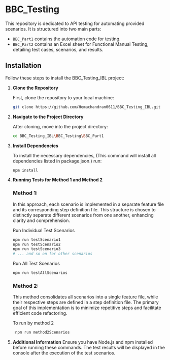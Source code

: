 # BBC_Testing

This repository is dedicated to API testing for automating provided scenarios. It is structured into two main parts: 
- `BBC_Part1` contains the automation code for testing.
- `BBC_Part2` contains an Excel sheet for Functional Manual Testing, detailing test cases, scenarios, and results.

## Installation

Follow these steps to install the BBC_Testing_IBL project:

1. **Clone the Repository**
   
   First, clone the repository to your local machine:
   ```bash
   git clone https://github.com/Hemachandran0611/BBC_Testing_IBL.git

2. **Navigate to the Project Directory**

    After cloning, move into the project directory:
   ```bash
   cd BBC_Testing_IBL\BBC_Testing\BBC_Part1

3. **Install Dependencies**

    To install the necessary dependencies, (This command will install all dependencies listed in package.json.) run:
    ```bash
   npm install

4. **Running Tests for Method 1 and Method 2**
    
    ### Method 1:
     In this approach, each scenario is implemented in a separate feature file and its corresponding step definition file. This structure is chosen to distinctly separate different scenarios from one another, enhancing clarity and comprehension.

    Run Individual Test Scenarios
    ```bash
    npm run testScenario1
    npm run testScenario2
    npm run testScenario3
    # ... and so on for other scenarios
    ```
    Run All Test Scenarios
     ```bash
     npm run testAllScenarios
    ```
    ### Method 2: 
    This method consolidates all scenarios into a single feature file, while their respective steps are defined in a step definition file. The primary goal of this implementation is to minimize repetitive steps and facilitate efficient code refactoring. 

    To run by method 2 
    ```bash
     npm run method2Scenarios
    ```

5. **Additional Information** 
Ensure you have Node.js and npm installed before running these commands. 
The test results will be displayed in the console after the execution of the test scenarios.
